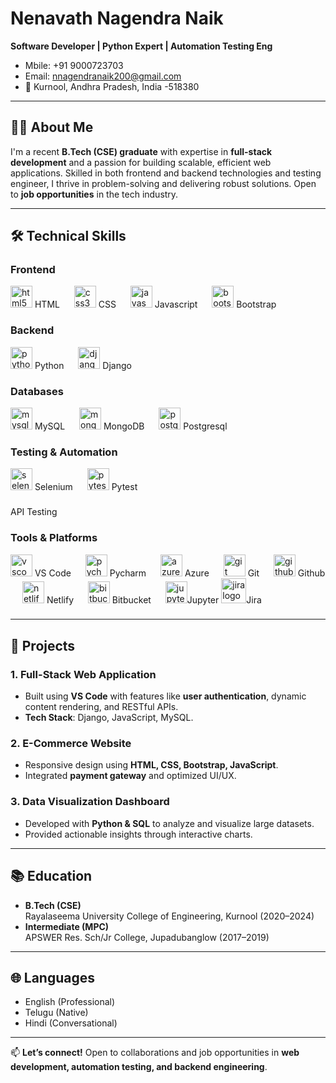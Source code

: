 # Nenavath Nagendra Naik
**Software Developer | Python Expert | Automation Testing Eng**  
- Mbile: +91 9000723703
- Email: nnagendranaik200@gmail.com
- 📍 Kurnool, Andhra Pradesh, India -518380

---

## 👨‍💻 About Me  
I'm a recent **B.Tech (CSE) graduate** with expertise in **full-stack development** and a passion for building scalable, efficient web applications. Skilled in both frontend and backend technologies and testing engineer, I thrive in problem-solving and delivering robust solutions. Open to **job opportunities** in the tech industry.  

---

## 🛠️ Technical Skills  

###
### **Frontend**  
<div align="left">
  <img src="https://cdn.jsdelivr.net/gh/devicons/devicon/icons/html5/html5-original.svg" height="35" alt="html5 logo"  /> HTML
  <img width="15" />
  <img src="https://cdn.jsdelivr.net/gh/devicons/devicon/icons/css3/css3-original.svg" height="35" alt="css3 logo"  /> CSS
  <img width="15" />
  <img src="https://cdn.jsdelivr.net/gh/devicons/devicon/icons/javascript/javascript-original.svg" height="35" alt="javascript logo"  /> Javascript
  <img width="15" />
  <img src="https://cdn.jsdelivr.net/gh/devicons/devicon/icons/bootstrap/bootstrap-original.svg" height="35" alt="bootstrap logo"  /> Bootstrap
</div>

###
### **Backend**  
<div align="left">
  <img src="https://skillicons.dev/icons?i=py" height="35" alt="python logo"  /> Python
  <img width="15" />
  <img src="https://skillicons.dev/icons?i=django" height="35" alt="django logo"  /> Django
</div>

###

### **Databases**  
<div align="left">
  <img src="https://cdn.jsdelivr.net/gh/devicons/devicon/icons/mysql/mysql-original.svg" height="35" alt="mysql logo"  /> MySQL
  <img width="15" />
  <img src="https://cdn.jsdelivr.net/gh/devicons/devicon/icons/mongodb/mongodb-original.svg" height="35" alt="mongodb logo"  /> MongoDB
  <img width="15" />
  <img src="https://cdn.jsdelivr.net/gh/devicons/devicon/icons/postgresql/postgresql-original.svg" height="35" alt="postgresql logo"  /> Postgresql
</div>

### 
### **Testing & Automation**  
<div align="left">
  <img src="https://cdn.jsdelivr.net/gh/devicons/devicon/icons/selenium/selenium-original.svg" height="35" alt="selenium logo"  /> Selenium
  <img width="15" />
  <img src="https://cdn.jsdelivr.net/gh/devicons/devicon/icons/pytest/pytest-original.svg" height="35" alt="pytest logo"  /> Pytest
</div>

###
API Testing  
### **Tools & Platforms**  
<div align="left">
  <img src="https://cdn.jsdelivr.net/gh/devicons/devicon/icons/vscode/vscode-original.svg" height="35" alt="vscode logo"  /> VS Code
  <img width="15" />
  <img src="https://cdn.jsdelivr.net/gh/devicons/devicon/icons/pycharm/pycharm-original.svg" height="35" alt="pycharm logo"  /> Pycharm
  <img width="15" />
  <img src="https://cdn.jsdelivr.net/gh/devicons/devicon/icons/azure/azure-original.svg" height="35" alt="azure logo"  /> Azure
  <img width="15" />
  <img src="https://cdn.jsdelivr.net/gh/devicons/devicon/icons/git/git-original.svg" height="35" alt="git logo"  /> Git
  <img width="15" />
  <img src="https://skillicons.dev/icons?i=github" height="35" alt="github logo"  /> Github
  <img width="15" />
  <img src="https://cdn.simpleicons.org/netlify/00C7B7" height="35" alt="netlify logo"  /> Netlify
  <img width="15" />
  <img src="https://cdn.jsdelivr.net/gh/devicons/devicon/icons/bitbucket/bitbucket-original.svg" height="35" alt="bitbucket logo"  /> Bitbucket
  <img width="15" />
  <img src="https://cdn.simpleicons.org/jupyter/F37626" height="35" alt="jupyter logo"  />Jupyter
  <img src="https://cdn.jsdelivr.net/gh/devicons/devicon/icons/jira/jira-original.svg" height="40" alt="jira logo"  />Jira
</div>

### 

---

## 🚀 Projects  
### **1. Full-Stack Web Application**  
- Built using **VS Code** with features like **user authentication**, dynamic content rendering, and RESTful APIs.  
- **Tech Stack**: Django, JavaScript, MySQL.  

### **2. E-Commerce Website**  
- Responsive design using **HTML, CSS, Bootstrap, JavaScript**.  
- Integrated **payment gateway** and optimized UI/UX.  

### **3. Data Visualization Dashboard**  
- Developed with **Python & SQL** to analyze and visualize large datasets.  
- Provided actionable insights through interactive charts.  

---

## 📚 Education  
- **B.Tech (CSE)**  
  Rayalaseema University College of Engineering, Kurnool (2020–2024)  
- **Intermediate (MPC)**  
  APSWER Res. Sch/Jr College, Jupadubanglow (2017–2019)  

---

## 🌐 Languages  
- English (Professional)  
- Telugu (Native)  
- Hindi (Conversational)  

---

📫 **Let’s connect!** Open to collaborations and job opportunities in **web development, automation testing, and backend engineering**.  
